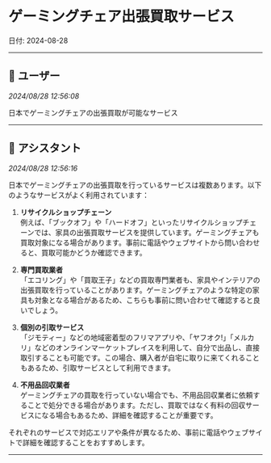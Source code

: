 # ゲーミングチェア出張買取サービス

日付: 2024-08-28

---

## 👤 ユーザー
*2024/08/28 12:56:08*

日本でゲーミングチェアの出張買取が可能なサービス

---

## 🤖 アシスタント
*2024/08/28 12:56:16*

日本でゲーミングチェアの出張買取を行っているサービスは複数あります。以下のようなサービスがよく利用されています：

1. **リサイクルショップチェーン**  
   例えば、「ブックオフ」や「ハードオフ」といったリサイクルショップチェーンでは、家具の出張買取サービスを提供しています。ゲーミングチェアも買取対象になる場合があります。事前に電話やウェブサイトから問い合わせると、買取可能かどうか確認できます。

2. **専門買取業者**  
   「エコリング」や「買取王子」などの買取専門業者も、家具やインテリアの出張買取を行っていることがあります。ゲーミングチェアのような特定の家具も対象となる場合があるため、こちらも事前に問い合わせて確認すると良いでしょう。

3. **個別の引取サービス**  
   「ジモティー」などの地域密着型のフリマアプリや、「ヤフオク!」「メルカリ」などのオンラインマーケットプレイスを利用して、自分で出品し、直接取引することも可能です。この場合、購入者が自宅に取りに来てくれることもあるため、引取サービスとして利用できます。

4. **不用品回収業者**  
   ゲーミングチェアの買取を行っていない場合でも、不用品回収業者に依頼することで処分できる場合があります。ただし、買取ではなく有料の回収サービスになる場合もあるため、詳細を確認することが重要です。

それぞれのサービスで対応エリアや条件が異なるため、事前に電話やウェブサイトで詳細を確認することをおすすめします。

---
